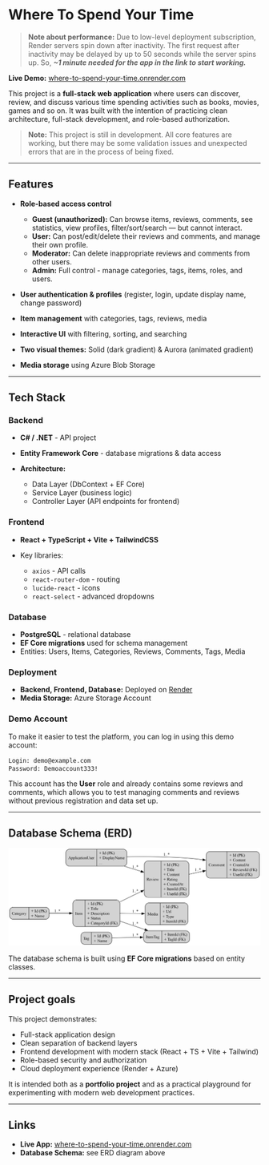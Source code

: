 # Where To Spend Your Time

> **Note about performance:** Due to low-level deployment subscription, Render servers spin down after inactivity. The first request after inactivity may be delayed by up to 50 seconds while the server spins up. So, **_~1 minute needed for the app in the link to start working._**

**Live Demo:** [where-to-spend-your-time.onrender.com](https://where-to-spend-your-time.onrender.com)

This project is a **full-stack web application** where users can discover, review, and discuss various time spending activities such as books, movies, games and so on. It was built with the intention of practicing clean architecture, full-stack development, and role-based authorization.

> **Note:** This project is still in development. All core features are working, but there may be some validation issues and unexpected errors that are in the process of being fixed.

---

## Features

* **Role-based access control**

  * **Guest (unauthorized):** Can browse items, reviews, comments, see statistics, view profiles, filter/sort/search — but cannot interact.
  * **User:** Can post/edit/delete their reviews and comments, and manage their own profile.
  * **Moderator:** Can delete inappropriate reviews and comments from other users.
  * **Admin:** Full control - manage categories, tags, items, roles, and users.
* **User authentication & profiles** (register, login, update display name, change password)
* **Item management** with categories, tags, reviews, media
* **Interactive UI** with filtering, sorting, and searching
* **Two visual themes:** Solid (dark gradient) & Aurora (animated gradient)
* **Media storage** using Azure Blob Storage

---

## Tech Stack

### **Backend**

* **C# / .NET** - API project
* **Entity Framework Core** - database migrations & data access
* **Architecture:**

  * Data Layer (DbContext + EF Core)
  * Service Layer (business logic)
  * Controller Layer (API endpoints for frontend)

### **Frontend**

* **React + TypeScript + Vite + TailwindCSS**
* Key libraries:

  * `axios` - API calls
  * `react-router-dom` - routing
  * `lucide-react` - icons
  * `react-select` - advanced dropdowns

### **Database**
* **PostgreSQL** - relational database
* **EF Core migrations** used for schema management
* Entities: Users, Items, Categories, Reviews, Comments, Tags, Media

### **Deployment**

* **Backend, Frontend, Database:** Deployed on [Render](https://render.com)
* **Media Storage:** Azure Storage Account

### **Demo Account**
To make it easier to test the platform, you can log in using this demo account:
```text
Login: demo@example.com
Password: Demoaccount333!
```
This account has the **User** role and already contains some reviews and comments, which allows you to test managing comments and reviews without previous registration and data set up.

---

## Database Schema (ERD)

![Database Schema ERD](docs/where_to_spend_your_time_db_schema.png)

The database schema is built using **EF Core migrations** based on entity classes.

---

## Project goals

This project demonstrates:

* Full-stack application design
* Clean separation of backend layers
* Frontend development with modern stack (React + TS + Vite + Tailwind)
* Role-based security and authorization
* Cloud deployment experience (Render + Azure)

It is intended both as a **portfolio project** and as a practical playground for experimenting with modern web development practices.

---

## Links

* **Live App:** [where-to-spend-your-time.onrender.com](https://where-to-spend-your-time.onrender.com)
* **Database Schema:** see ERD diagram above

